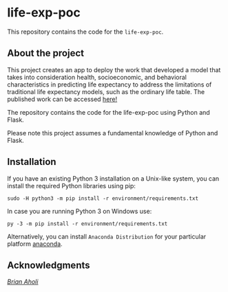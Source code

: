 # life-exp-poc

This repository contains the code for the `life-exp-poc`.

## About the project

This project creates an app to deploy the work that developed a model that takes into consideration health, socioeconomic, and behavioral characteristics in predicting life expectancy to address the limitations of traditional life expectancy models, such as the ordinary life table. The published work can be accessed [here!](https://link.springer.com/article/10.1007/s42452-023-05404-w)

The repository contains the code for the life-exp-poc using Python and Flask.

Please note this project assumes a fundamental knowledge of Python and Flask.

## Installation

If you have an existing Python 3 installation on a Unix-like system, you can install the required Python libraries using pip:

```
sudo -H python3 -m pip install -r environment/requirements.txt
```

In case you are running Python 3 on Windows use:

```
py -3 -m pip install -r environment/requirements.txt
```

Alternatively, you can install `Anaconda Distribution` for your particular platform [anaconda](https://www.anaconda.com/).

## Acknowledgments

[*Brian Aholi*](https://www.linkedin.com/in/brianaholi)
